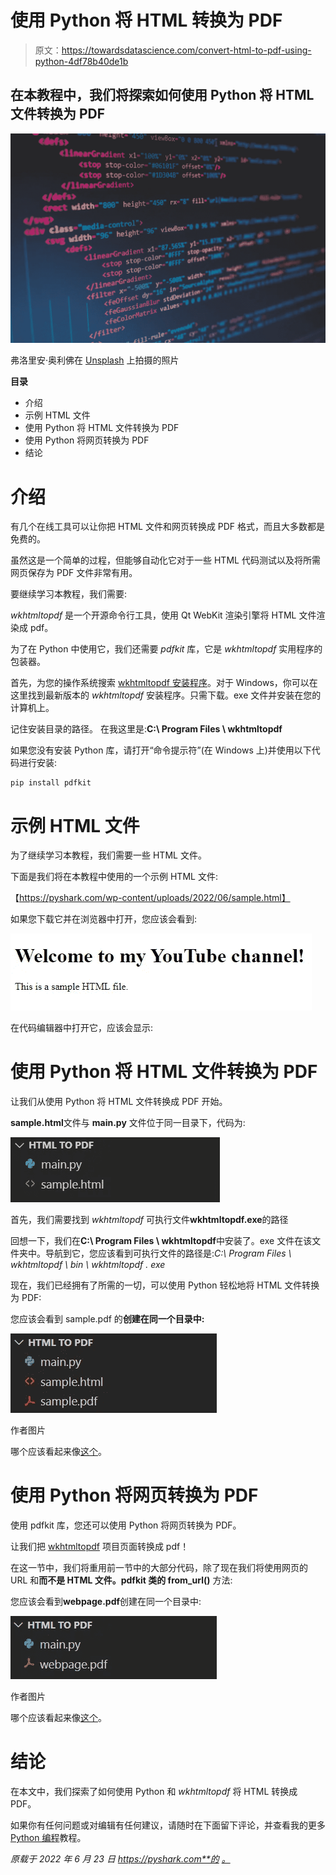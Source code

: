 # 使用 Python 将 HTML 转换为 PDF

> 原文：<https://towardsdatascience.com/convert-html-to-pdf-using-python-4df78b40de1b>

## 在本教程中，我们将探索如何使用 Python 将 HTML 文件转换为 PDF

![](img/dbdf739cd58ee999c14038e9b479ae91.png)

弗洛里安·奥利佛在 [Unsplash](https://unsplash.com/s/photos/html?utm_source=unsplash&utm_medium=referral&utm_content=creditCopyText) 上拍摄的照片

**目录**

*   介绍
*   示例 HTML 文件
*   使用 Python 将 HTML 文件转换为 PDF
*   使用 Python 将网页转换为 PDF
*   结论

# 介绍

有几个在线工具可以让你把 HTML 文件和网页转换成 PDF 格式，而且大多数都是免费的。

虽然这是一个简单的过程，但能够自动化它对于一些 HTML 代码测试以及将所需网页保存为 PDF 文件非常有用。

要继续学习本教程，我们需要:

*wkhtmltopdf* 是一个开源命令行工具，使用 Qt WebKit 渲染引擎将 HTML 文件渲染成 pdf。

为了在 Python 中使用它，我们还需要 *pdfkit* 库，它是 *wkhtmltopdf* 实用程序的包装器。

首先，为您的操作系统搜索 [wkhtmltopdf 安装程序](https://wkhtmltopdf.org/downloads.html)。对于 Windows，你可以在这里找到最新版本的 *wkhtmltopdf* 安装程序。只需下载。exe 文件并安装在您的计算机上。

记住安装目录的路径。
在我这里是:**C:\ Program Files \ wkhtmltopdf**

如果您没有安装 Python 库，请打开“命令提示符”(在 Windows 上)并使用以下代码进行安装:

```
pip install pdfkit
```

# 示例 HTML 文件

为了继续学习本教程，我们需要一些 HTML 文件。

下面是我们将在本教程中使用的一个示例 HTML 文件:

【https://pyshark.com/wp-content/uploads/2022/06/sample.html】

如果您下载它并在浏览器中打开，您应该会看到:

![](img/635bfb3ba7f1d0aae9d33d25124dae1e.png)

在代码编辑器中打开它，应该会显示:

# 使用 Python 将 HTML 文件转换为 PDF

让我们从使用 Python 将 HTML 文件转换成 PDF 开始。

**sample.html**文件与 **main.py** 文件位于同一目录下，代码为:

![](img/dd535eead6e11f475d67ba9ce28367fc.png)

首先，我们需要找到 *wkhtmltopdf* 可执行文件**wkhtmltopdf.exe**的路径

回想一下，我们在**C:\ Program Files \ wkhtmltopdf**中安装了。exe 文件在该文件夹中。导航到它，您应该看到可执行文件的路径是:*C:\ Program Files \ wkhtmltopdf \ bin \ wkhtmltopdf . exe*

现在，我们已经拥有了所需的一切，可以使用 Python 轻松地将 HTML 文件转换为 PDF:

您应该会看到 sample.pdf 的**创建在同一个目录中:**

![](img/d7d571bb4ce5d73e7f02efe20b8d3717.png)

作者图片

哪个应该看起来像[这个](https://pyshark.com/wp-content/uploads/2022/06/sample.pdf)。

# 使用 Python 将网页转换为 PDF

使用 pdfkit 库，您还可以使用 Python 将网页转换为 PDF。

让我们把 [wkhtmltopdf](https://wkhtmltopdf.org/) 项目页面转换成 pdf！

在这一节中，我们将重用前一节中的大部分代码，除了现在我们将使用网页的 URL 和**而不是 HTML 文件。pdfkit 类的 from_url()** 方法:

您应该会看到**webpage.pdf**创建在同一个目录中:

![](img/e60ef1f6620492a810e887e10da30ebd.png)

作者图片

哪个应该看起来像[这个](https://pyshark.com/wp-content/uploads/2022/06/webpage.pdf)。

# 结论

在本文中，我们探索了如何使用 Python 和 *wkhtmltopdf* 将 HTML 转换成 PDF。

如果你有任何问题或对编辑有任何建议，请随时在下面留下评论，并查看我的更多 [Python 编程](https://pyshark.com/category/python-programming/)教程。

*原载于 2022 年 6 月 23 日 https://pyshark.com**的* [*。*](https://pyshark.com/convert-html-to-pdf-using-python/)